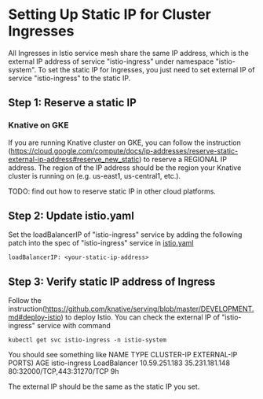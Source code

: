 # Setting Up Static IP for Cluster Ingresses
All Ingresses in Istio service mesh share the same IP address, which is the 
external IP address of service "istio-ingress" under namespace "istio-system". To set the static IP for Ingresses, you just need to set external IP of service
 "istio-ingress" to the static IP.

## Step 1: Reserve a static IP
### Knative on GKE
If you are running Knative cluster on GKE, you can follow the instruction (https://cloud.google.com/compute/docs/ip-addresses/reserve-static-external-ip-address#reserve_new_static) to reserve a REGIONAL 
IP address. The region of the IP address should be the region your Knative
 cluster is running on (e.g. us-east1, us-central1, etc.).

TODO: find out how to reserve static IP in other cloud platforms.

## Step 2: Update istio.yaml
Set the loadBalancerIP of "istio-ingress" service by adding the following 
patch into the spec of "istio-ingress" service in [istio.yaml](https://github.com/knative/serving/blob/master/third_party/istio-0.8.0/istio.yaml#L1999)
```
loadBalancerIP: <your-static-ip-address>
```

## Step 3: Verify static IP address of Ingress
Follow the instruction(https://github.com/knative/serving/blob/master/DEVELOPMENT.md#deploy-istio) to deploy Istio.
You can check the external IP of "istio-ingress" service with command
```
kubectl get svc istio-ingress -n istio-system
```
You should see something like
NAME            TYPE           CLUSTER-IP      EXTERNAL-IP      PORTS)                      AGE
istio-ingress   LoadBalancer   10.59.251.183   35.231.181.148   80:32000/TCP,443:31270/TCP   9h

The external IP should be the same as the static IP you set.
